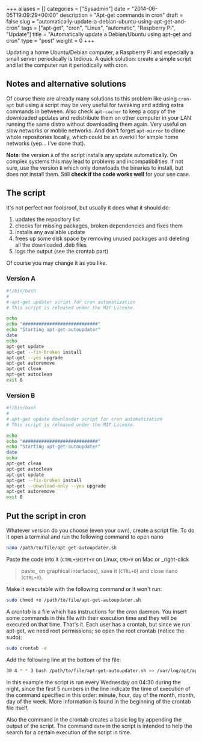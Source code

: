 +++
aliases      = []
categories   = ["Sysadmin"]
date         = "2014-06-05T19:09:29+00:00"
description  = "Apt-get commands in cron"
draft        = false
slug         = "automatically-update-a-debian-ubuntu-using-apt-get-and-cron"
tags         = ["apt-get", "cron", "Linux", "automatic", "Raspberry Pi", "Update"]
title        = "Automatically update a Debian/Ubuntu using apt-get and cron"
type         = "post"
weight       = 0
+++


Updating a home Ubuntu/Debian computer, a Raspberry Pi and especially a small
server periodically is tedious. A quick solution: create a simple script and let
the computer run it periodically with cron.


## Notes and alternative solutions

Of course there are already many solutions to this problem like using `cron-apt`
but using a script may be very useful for tweaking and adding extra commands in
between. Also check `apt-cacher` to keep a copy of the downloaded updates and
redistribute them on other computer in your LAN running the same distro without
downloading them again. Very useful on slow networks or mobile networks. And
don't forget `apt-mirror` to clone whole repositories locally, which could be an
overkill for simple home networks (yep... I've done that).

**Note**: the version `A` of the script installs any update automatically. On
complex systems this may lead to problems and incompatibilities. If not sure,
use the version `B` which only donwloads the binaries to install, but does not
install them. Still **check if the code works well** for your use case.


## The script

It's not perfect nor foolproof, but usually it does what it should do:

1. updates the repository list
2. checks for missing packages, broken dependencies and fixes them
3. installs any available update
4. frees up some disk space by removing unused packages and deleting all the
   downloaded .deb files
5. logs the output (see the crontab part)

Of course you may change it as you like.


### Version A

```bash
#!/bin/bash
#
# apt-get updater script for cron automatization
# This script is released under the MIT License.

echo
echo "############################"
echo "Starting apt-get-autoupdater"
date
echo
apt-get update
apt-get --fix-broken install
apt-get --yes upgrade
apt-get autoremove
apt-get clean
apt-get autoclean
exit 0
```


### Version B

```bash
#!/bin/bash
#
# apt-get update downloader script for cron automatization
# This script is released under the MIT License.

echo
echo "############################"
echo "Starting apt-get-autoupdater"
date
echo
apt-get clean
apt-get autoclean
apt-get update
apt-get --fix-broken install
apt-get --download-only --yes upgrade
apt-get autoremove
exit 0
```



## Put the script in cron

Whatever version do you choose (even your own), create a script file. To do it
open a terminal and run the following command to open nano

```bash
nano /path/to/file/apt-get-autoupdater.sh
```

Paste the code into it (`CTRL+SHIFT+V` on Linux, `CMD+V` on Mac or _right-click
> paste_ on graphical interfaces), save it (`CTRL+O`) and close nano (`CTRL+X`).

Make it executable with the following command or it won't run:

```bash
sudo chmod +x /path/to/file/apt-get-autoupdater.sh
```

A _crontab_ is a file which has instructions for the _cron_ daemon. You insert
some commands in this file with their execution time and they will be executed
on that time. That's it. Each user has a crontab, but since we run apt-get, we
need root permissions; so open the root crontab (notice the sudo):

```bash
sudo crontab -e
```

Add the following line at the bottom of the file:

```bash
30 4 * * 3 bash /path/to/file/apt-get-autoupdater.sh >> /var/log/apt/apt-get-autoupdater.log
```

In this example the script is run every Wednesday on 04:30 during the night,
since the first 5 numbers in the line indicate the time of execution of the
command specified in this order: minute, hour, day of the month, month, day of
the week. More information is found in the beginning of the crontab file itself.

Also the command in the crontab creates a basic log by appending the output of
the script. The command `date` in the script is intended to help the search for
a certain execution of the script in time.
